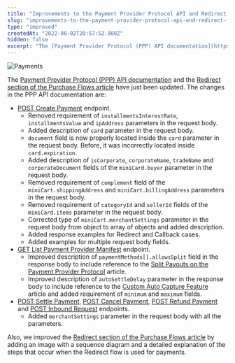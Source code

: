 ```yaml
---
title: "Improvements to the Payment Provider Protocol API and Redirect flow documentation"
slug: "improvements-to-the-payment-provider-protocol-api-and-redirect-flow-documentation"
type: "improved"
createdAt: "2022-06-02T20:57:52.908Z"
hidden: false
excerpt: "The [Payment Provider Protocol (PPP) API documentation](https://developers.vtex.com/vtex-rest-api/reference/payment-provider-protocol-api-overview) and the [Redirect section of the Purchase Flows article](https://developers.vtex.com/vtex-rest-api/docs/payments-integration-purchase-flows#redirect) have just been updated."
---
```


![Payments](https://img.shields.io/badge/-Payments-blueviolet)

The [Payment Provider Protocol (PPP) API documentation](https://developers.vtex.com/vtex-rest-api/reference/payment-provider-protocol-api-overview) and the [Redirect section of the Purchase Flows article](https://developers.vtex.com/vtex-rest-api/docs/payments-integration-purchase-flows#redirect) have just been updated. The changes in the PPP API documentation are:

- [POST Create Payment](https://developers.vtex.com/vtex-rest-api/reference/createpayment) endpoint.
  - Removed requirement of `installmentsInterestRate`, `installmentsValue` and `ipAddress` parameters in the request body.
  - Added description of `card` parameter in the request body.
  - `document` field is now properly located inside the `card` parameter in the request body. Before, it was incorrectly located inside `card.expiration`.
  - Added description of `isCorporate`, `corporateName`, `tradeName` and `corporateDocument` fields of the `miniCard.buyer` parameter in the request body.
  - Removed requirement of `complement` field of the `miniCart.shippingAddress` and `miniCart.billingAddress` parameters in the request body.
  - Removed requirement of `categoryId` and `sellerId` fields of the `miniCard.items` parameter in the request body.
  - Corrected type of `miniCart.merchantSettings` parameter in the request body from object to array of objects and added description.
  - Added response examples for Redirect and Callback cases.
  - Added examples for multiple request body fields.
- [GET List Payment Provider Manifest](https://developers.vtex.com/vtex-rest-api/reference/manifest-1) endpoint.
  - Improved description of `paymentMethods[].allowsSplit` field in the response body to include reference to the [Split Payouts on the Payment Provider Protocol](https://developers.vtex.com/vtex-rest-api/docs/split-payouts-on-payment-provider-protocol) article.
  - Improved description of `autoSettleDelay` parameter in the response body to include reference to the [Custom Auto Capture Feature](https://developers.vtex.com/vtex-rest-api/docs/custom-auto-capture-feature) article and added requirement of `minimum` and `maximum` fields.
- [POST Settle Payment](https://developers.vtex.com/vtex-rest-api/reference/settlepayment), [POST Cancel Payment](https://developers.vtex.com/vtex-rest-api/reference/cancelpayment), [POST Refund Payment](https://developers.vtex.com/vtex-rest-api/reference/refundpayment) and [POST Inbound Request](https://developers.vtex.com/vtex-rest-api/reference/inboundrequestbeta) endpoints.
  - Added `merchantSettings` parameter in the request body with all the parameters.

Also, we improved the [Redirect section of the Purchase Flows article](https://developers.vtex.com/vtex-rest-api/docs/payments-integration-purchase-flows#redirect) by adding an image with a sequence diagram and a detailed explanation of the steps that occur when the Redirect flow is used for payments.